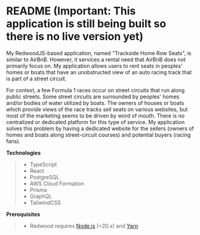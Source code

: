 # README (Important: This application is still being built so there is no live version yet)

My RedwoodJS-based application, named "Trackside Home Row Seats", is similar to AirBnB. However, it services a rental need that AirBnB does not primarily focus on. My application allows users to rent seats in peoples' homes or boats that have an unobstructed view of an auto racing track that is part of a street circuit. 

For context, a few Formula 1 races occur on street circuits that run along public streets. Some street circuits are surrounded by peoples' homes and/or bodies of water utilized by boats. The owners of houses or boats which provide views of the race tracks sell seats on various websites, but most of the marketing seems to be driven by word of mouth. There is no centralized or dedicated platform for this type of service. My application solves this problem by having a dedicated website for the sellers (owners of homes and boats along street-circuit courses) and potential buyers (racing fans).

**Technologies**
> 
> - TypeScript
> - React
> - PostgreSQL
> - AWS Cloud Formation
> - Prisma
> - GraphQL
> - TailwindCSS

**Prerequisites**
>
> - Redwood requires [Node.js](https://nodejs.org/en/) (=20.x) and [Yarn](https://yarnpkg.com/)

